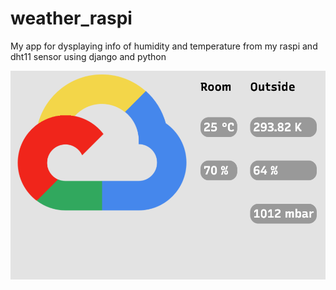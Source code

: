 # weather_raspi

My app for dysplaying info of humidity and temperature from my raspi and dht11 sensor using django and python

![alt text](https://github.com/cervthecoder/github_images/blob/master/Screenshot%202020-08-02%20at%2017.43.32.png)
